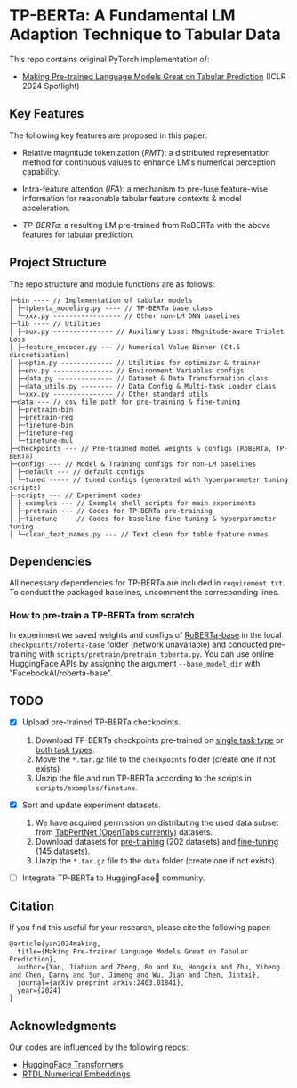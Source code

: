 # TP-BERTa: A Fundamental LM Adaption Technique to Tabular Data

This repo contains original PyTorch implementation of:

- [Making Pre-trained Language Models Great on Tabular Prediction](https://openreview.net/pdf?id=anzIzGZuLi) (ICLR 2024 Spotlight)

## Key Features

The following key features are proposed in this paper:

- Relative magnitude tokenization (*RMT*): a distributed representation method for continuous values to enhance LM's numerical perception capability.

- Intra-feature attention (*IFA*): a mechanism to pre-fuse feature-wise information for reasonable tabular feature contexts & model acceleration.

- *TP-BERTa*: a resulting LM pre-trained from RoBERTa with the above features for tabular prediction.

## Project Structure

The repo structure and module functions are as follows:

```
├─bin ---- // Implementation of tabular models
│ ├─tpberta_modeling.py ---- // TP-BERTa base class
│ └─xxx.py ----------------- // Other non-LM DNN baselines
├─lib ---- // Utilities
│ ├─aux.py --------------- // Auxiliary Loss: Magnitude-aware Triplet Loss
│ ├─feature_encoder.py --- // Numerical Value Binner (C4.5 discretization)
│ ├─optim.py ------------- // Utilities for optimizer & trainer
│ ├─env.py --------------- // Environment Variables configs
│ ├─data.py -------------- // Dataset & Data Transformation class
│ ├─data_utils.py -------- // Data Config & Multi-task Loader class
│ └─xxx.py --------------- // Other standard utils
├─data --- // csv file path for pre-training & fine-tuning
│ ├─pretrain-bin
│ ├─pretrain-reg
│ ├─finetune-bin
│ ├─finetune-reg
│ └─finetune-mul
├─checkpoints --- // Pre-trained model weights & configs (RoBERTa, TP-BERTa)
├─configs --- // Model & Training configs for non-LM baselines
│ ├─default --- // default configs
│ └─tuned ----- // tuned configs (generated with hyperparameter tuning scripts)
├─scripts --- // Experiment codes
│ ├─examples --- // Example shell scripts for main experiments
│ ├─pretrain --- // Codes for TP-BERTa pre-training
│ ├─finetune --- // Codes for baseline fine-tuning & hyperparameter tuning
│ └─clean_feat_names.py --- // Text clean for table feature names
```

## Dependencies

All necessary dependencies for TP-BERTa are included in `requirement.txt`. To conduct the packaged baselines, uncomment the corresponding lines.

### How to pre-train a TP-BERTa from scratch

In experiment we saved weights and configs of [RoBERTa-base](https://huggingface.co/FacebookAI/roberta-base/tree/main) in the local `checkpoints/roberta-base` folder (network unavailable) and conducted pre-training with `scripts/pretrain/pretrain_tpberta.py`. You can use online HuggingFace APIs by assigning the argument `--base_model_dir` with "FacebookAI/roberta-base".

## TODO

- [x] Upload pre-trained TP-BERTa checkpoints.
    1. Download TP-BERTa checkpoints pre-trained on [single task type](https://drive.google.com/uc?export=download&id=13_GAK2VcShxm5TgqSvLk2afBTIYcCbEs) or [both task types](https://drive.google.com/uc?export=download&id=1ArjkOAblGPErmxUyVIfpiM0IztnjjYxq).
    2. Move the `*.tar.gz` file to the `checkpoints` folder (create one if not exists)
    3. Unzip the file and run TP-BERTa according to the scripts in `scripts/examples/finetune`.

- [x] Sort and update experiment datasets.
    1. We have acquired permission on distributing the used data subset from [TabPertNet (OpenTabs currently)](https://arxiv.org/abs/2307.04308) datasets.
    2. Download datasets for [pre-training](https://drive.google.com/uc?export=download&id=1Jy45I_vTKn6McMROi5IKjKoSi9QJtx9A) (202 datasets) and [fine-tuning](https://drive.google.com/uc?export=download&id=1JhOJR1kxjyu4w4ZHi8VcxgMh-iYJRDgG) (145 datasets).
    3. Unzip the `*.tar.gz` file to the `data` folder (create one if not exists).

- [ ] Integrate TP-BERTa to HuggingFace🤗 community.


## Citation

If you find this useful for your research, please cite the following paper:

```
@article{yan2024making,
  title={Making Pre-trained Language Models Great on Tabular Prediction},
  author={Yan, Jiahuan and Zheng, Bo and Xu, Hongxia and Zhu, Yiheng and Chen, Danny and Sun, Jimeng and Wu, Jian and Chen, Jintai},
  journal={arXiv preprint arXiv:2403.01841},
  year={2024}
}
```

## Acknowledgments

Our codes are influenced by the following repos:

- [HuggingFace Transformers](https://github.com/huggingface/transformers)
- [RTDL Numerical Embeddings](https://github.com/yandex-research/rtdl-num-embeddings)